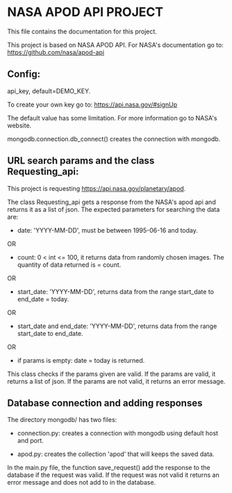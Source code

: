 # NASA APOD API PROJECT
This file contains the documentation for this project.

This project is based on NASA APOD API. For NASA's documentation go to: https://github.com/nasa/apod-api


## Config:
api_key, default=DEMO_KEY. 

To create your own key go to: https://api.nasa.gov/#signUp

The default value has some limitation. For more information go to NASA's website.

mongodb.connection.db_connect() creates the connection with mongodb.

## URL search params and the class Requesting_api:
This project is requesting https://api.nasa.gov/planetary/apod.

The class Requesting_api gets a response from the NASA's apod api and returns it as a list of json. The expected parameters for searching the data are:

- date: 'YYYY-MM-DD', must be between 1995-06-16 and today.

OR

- count: 0 < int <= 100, it returns data from randomly chosen images. The quantity of data returned is = count.

OR

- start_date: 'YYYY-MM-DD', returns data from the range start_date to end_date = today.

OR

- start_date and end_date: 'YYYY-MM-DD', returns data from the range start_date to end_date.

OR

- if params is empty: date = today is returned.

This class checks if the params given are valid. If the params are valid, it returns a list of json. If the params are not valid, it returns an error message.

## Database connection and adding responses
The directory mongodb/ has two files: 

- connection.py: creates a connection with mongodb using default host and port.

- apod.py: creates the collection 'apod' that will keeps the saved data.

In the main.py file, the function save_request() add the response to the database if the request was valid. If the request was not valid it returns an error message and
does not add to in the database.
